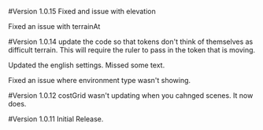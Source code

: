 #Version 1.0.15
Fixed and issue with elevation

Fixed an issue with terrainAt

#Version 1.0.14
update the code so that tokens don't think of themselves as difficult terrain.  This will require the ruler to pass in the token that is moving.

Updated the english settings.  Missed some text.

Fixed an issue where environment type wasn't showing.

#Version 1.0.12
costGrid wasn't updating when you cahnged scenes.  It now does.

#Version 1.0.11
Initial Release.